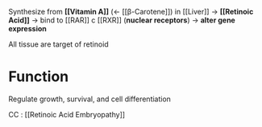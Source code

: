 Synthesize from **[[Vitamin A]]** (← [[β-Carotene]]) in [[Liver]] -> **[[Retinoic Acid]]** -> bind to [[RAR]] c [[RXR]] (**nuclear receptors**) -> **alter gene expression**

All tissue are target of retinoid

# Function
Regulate growth, survival, and cell differentiation

CC : [[Retinoic Acid Embryopathy]]